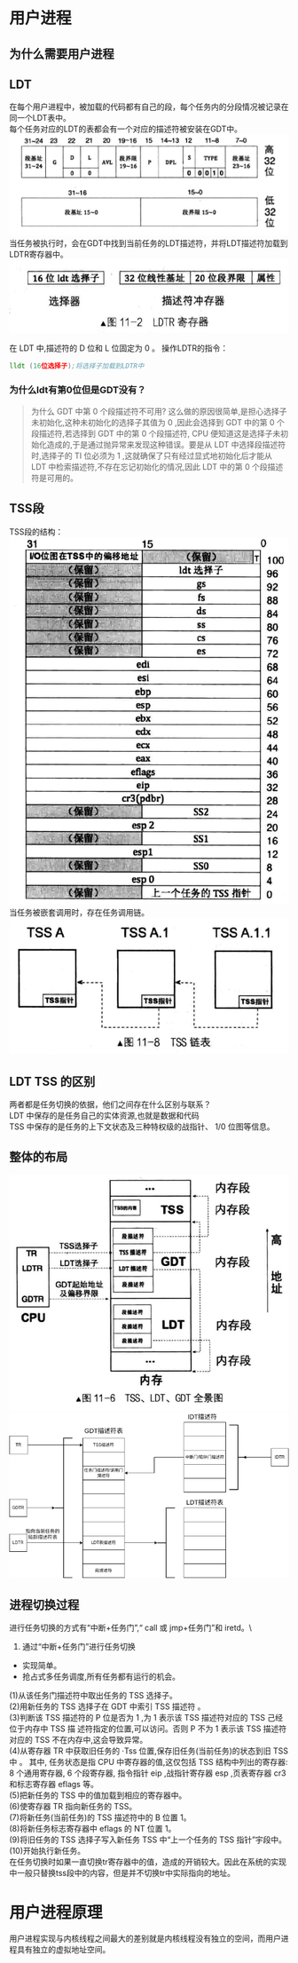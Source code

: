 # 用户进程
## 为什么需要用户进程
## LDT
在每个用户进程中，被加载的代码都有自己的段，每个任务内的分段情况被记录在同一个LDT表中。\
每个任务对应的LDT的表都会有一个对应的描述符被安装在GDT中。\
![图 0](../../images/e966cd05b3a07361dd3e6b838fafa05a0d2899a2e85b09ce5f8fc3f285856252.png)
当任务被执行时，会在GDT中找到当前任务的LDT描述符，并将LDT描述符加载到LDTR寄存器中。\
![图 1](../../images/36b18554c6333deceb015097c93f99997463af39472e400ba39a07d50255b331.png)  

在 LDT 中,描述符的 D 位和 L 位固定为 0 。
操作LDTR的指令：
```asm
lldt (16位选择子);将选择子加载到LDTR中
```
### 为什么ldt有第0位但是GDT没有？
>为什么 GDT 中第 0 个段描述符不可用?
这么做的原因很简单,是担心选择子未初始化,这种未初始化的选择子其值为 0 ,因此会选择到 GDT 中的第 0 个段描述符,若选择到 GDT 中的第 0 个段描述符, CPU 便知道这是选择子未初始化造成的,于是通过抛异常来发现这种错误。要是从 LDT 中选择段描述符时,选择子的 TI 位必须为 1 ,这就确保了只有经过显式地初始化后才能从 LDT 中检索描述符,不存在忘记初始化的情况,因此 LDT 中的第 0 个段描述符是可用的。
## TSS段
TSS段的结构：\
![图 5](../../images/09a2179873a6775443d490907ebda33ac55e796eaa1bf37927ee00f91af0e5c4.png)  
当任务被嵌套调用时，存在任务调用链。\
![图 3](../../images/07fff00cabe71b0f0d8fee46a96e20e587476a6e8e422e8b4cdd0f652ccf35a8.png)  

## LDT TSS 的区别
两者都是任务切换的依据，他们之间存在什么区别与联系？\
LDT 中保存的是任务自己的实体资源,也就是数据和代码\
TSS 中保存的是任务的上下文状态及三种特权级的战指针、 1/0 位图等信息。
## 整体的布局
![图 2](../../images/95795d8ff32e7e6b678543fd4140fc782001a18de4f6ba819def40a1481daa46.png) 
![图 4](../../images/f2b9ef93ad4da7c8570b0c0449d6bbb6925e68f6a01abe682bb44411127ea298.png)  
## 进程切换过程
进行任务切换的方式有“中断+任务门”,“ call 或 jmp+任务门”和 iretd。\
1. 通过“中断+任务门”进行任务切换
* 实现简单。
* 抢占式多任务调度,所有任务都有运行的机会。

(1)从该任务门描述符中取出任务的 TSS 选择子。\
(2)用新任务的 TSS 选择子在 GDT 中索引 TSS 描述符 。\
(3)判断该 TSS 描述符的 P 位是否为 1 ,为 1 表示该 TSS 描述符对应的 TSS 己经位于内存中 TSS 描
述符指定的位置,可以访问。否则 P 不为 1 表示该 TSS 描述符对应的 TSS 不在内存中,这会导致异常。\
(4)从寄存器 TR 中获取旧任务的 ·Tss 位置,保存旧任务(当前任务)的状态到旧 TSS 中 。 其中,
任务状态是指 CPU 中寄存器的值,这仅包括 TSS 结构中列出的寄存器: 8 个通用寄存器, 6 个段寄存器,
指令指针 eip ,战指针寄存器 esp ,页表寄存器 cr3 和标志寄存器 eflags 等。\
(5)把新任务的 TSS 中的值加载到相应的寄存器中。\
(6)使寄存器 TR 指向新任务的 TSS。\
(7)将新任务(当前任务)的 TSS 描述符中的 B 位置 1。\
(8)将新任务标志寄存器中 eflags 的 NT 位置 1。\
(9)将旧任务的 TSS 选择子写入新任务 TSS 中“上一个任务的 TSS 指针”宇段中。\
(10)开始执行新任务。\
在任务切换时如果一直切换tr寄存器中的值，造成的开销较大。因此在系统的实现中一般只替换tss段中的内容，但是并不切换tr中实际指向的地址。
# 用户进程原理
用户进程实现与内核线程之间最大的差别就是内核线程没有独立的空间，而用户进程具有独立的虚拟地址空间。